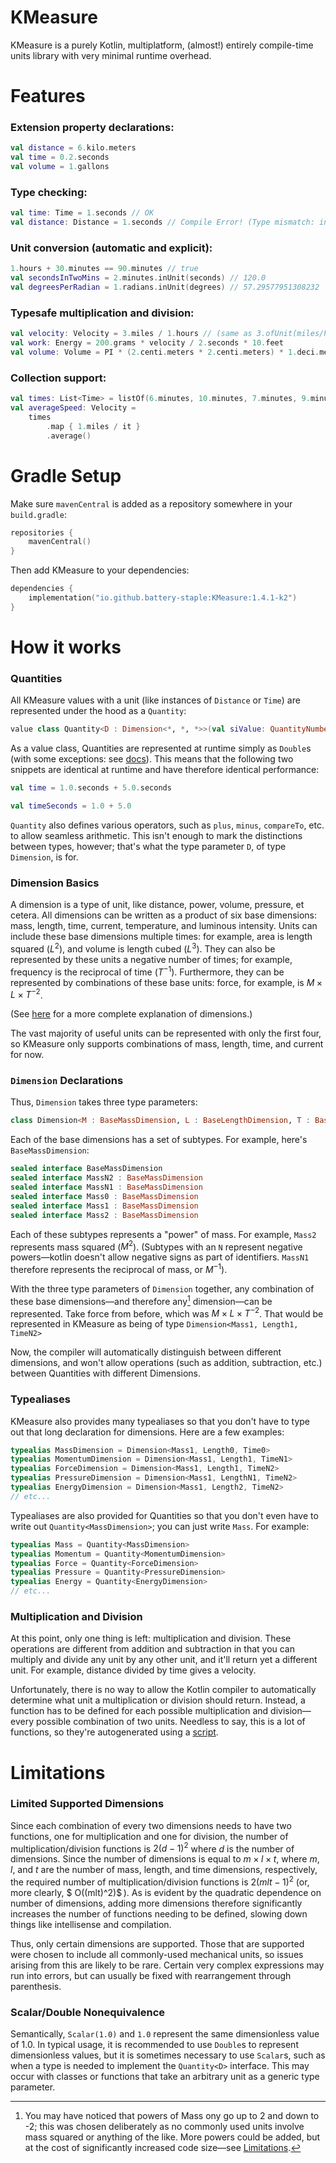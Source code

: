 # KMeasure
KMeasure is a purely Kotlin, multiplatform, (almost!) entirely compile-time units library with very minimal runtime overhead.

# Features
### Extension property declarations:
```kotlin
val distance = 6.kilo.meters
val time = 0.2.seconds
val volume = 1.gallons
```
### Type checking:
```kotlin
val time: Time = 1.seconds // OK
val distance: Distance = 1.seconds // Compile Error! (Type mismatch: inferred type is Time but Distance was expected)
```
### Unit conversion (automatic and explicit):
```kotlin
1.hours + 30.minutes == 90.minutes // true
val secondsInTwoMins = 2.minutes.inUnit(seconds) // 120.0
val degreesPerRadian = 1.radians.inUnit(degrees) // 57.29577951308232
```
### Typesafe multiplication and division:
```kotlin
val velocity: Velocity = 3.miles / 1.hours // (same as 3.ofUnit(miles/hours))
val work: Energy = 200.grams * velocity / 2.seconds * 10.feet
val volume: Volume = PI * (2.centi.meters * 2.centi.meters) * 1.deci.meters
```
### Collection support:
```kotlin
val times: List<Time> = listOf(6.minutes, 10.minutes, 7.minutes, 9.minutes)
val averageSpeed: Velocity =
    times
        .map { 1.miles / it }
        .average()
```

# Gradle Setup
Make sure `mavenCentral` is added as a repository somewhere in your `build.gradle`:
```kotlin
repositories {
    mavenCentral()
}
```
Then add KMeasure to your dependencies:
```kotlin
dependencies {
    implementation("io.github.battery-staple:KMeasure:1.4.1-k2")
}
```

# How it works
### Quantities
All KMeasure values with a unit (like instances of `Distance` or `Time`) are represented
under the hood as a `Quantity`:
```kotlin
value class Quantity<D : Dimension<*, *, *>>(val siValue: QuantityNumber) : Comparable<Quantity<D>> { /* body omitted */ }
```
As a value class, Quantities are represented at runtime simply as `Double`s (with some exceptions: see [docs](https://kotlinlang.org/docs/inline-classes.html#representation)).
This means that the following two snippets are identical at runtime and have therefore identical performance:
```kotlin
val time = 1.0.seconds + 5.0.seconds
```
```kotlin
val timeSeconds = 1.0 + 5.0
```
`Quantity` also defines various operators, such as `plus`, `minus`, `compareTo`, etc. to allow seamless arithmetic.
This isn't enough to mark the distinctions between types, however; that's what the type parameter `D`,
of type `Dimension`, is for.

### Dimension Basics
A dimension is a type of unit, like distance, power, volume, pressure, et cetera.
All dimensions can be written as a product of six base dimensions:
mass, length, time, current, temperature, and luminous intensity.
Units can include these base dimensions multiple times: for example,
area is length squared ($L^2$), and volume is length cubed ($L^3$).
They can also be represented by these units a negative number of times; for example,
frequency is the reciprocal of time ($T^{-1}$).
Furthermore, they can be represented by combinations of these base units:
force, for example, is $M \times L \times T^{-2}$.

(See [here](https://en.wikipedia.org/wiki/Dimensional_analysis) for a more complete explanation of dimensions.)

The vast majority of useful units can be represented with only the first four,
so KMeasure only supports combinations of mass, length, time, and current for now.

### `Dimension` Declarations
Thus, `Dimension` takes three type parameters:
```kotlin
class Dimension<M : BaseMassDimension, L : BaseLengthDimension, T : BaseTimeDimension> private constructor()
```
Each of the base dimensions has a set of subtypes. For example, here's `BaseMassDimension`:
```kotlin
sealed interface BaseMassDimension
sealed interface MassN2 : BaseMassDimension
sealed interface MassN1 : BaseMassDimension
sealed interface Mass0 : BaseMassDimension
sealed interface Mass1 : BaseMassDimension
sealed interface Mass2 : BaseMassDimension
```
Each of these subtypes represents a "power" of mass. For example, `Mass2` represents mass squared ($M^2$).
(Subtypes with an `N` represent negative powers—kotlin doesn't allow negative signs as part of identifiers.
`MassN1` therefore represents the reciprocal of mass, or $M^{-1}$).

With the three type parameters of `Dimension` together, any combination of these base
dimensions—and therefore any[^1] dimension—can be represented.
Take force from before, which was $M \times L \times T^{-2}$.
That would be represented in KMeasure as being of type `Dimension<Mass1, Length1, TimeN2>`

Now, the compiler will automatically distinguish between different dimensions, and won't allow
operations (such as addition, subtraction, etc.) between Quantities with different Dimensions.

[^1]: You may have noticed that powers of Mass ony go up to 2 and down to -2; this was chosen deliberately
as no commonly used units involve mass squared or anything of the like. More powers could be added,
but at the cost of significantly increased code size—see [Limitations](#Limitations).
### Typealiases
KMeasure also provides many typealiases so that you don't have to type out that long declaration for dimensions.
Here are a few examples:
```kotlin
typealias MassDimension = Dimension<Mass1, Length0, Time0>
typealias MomentumDimension = Dimension<Mass1, Length1, TimeN1>
typealias ForceDimension = Dimension<Mass1, Length1, TimeN2>
typealias PressureDimension = Dimension<Mass1, LengthN1, TimeN2>
typealias EnergyDimension = Dimension<Mass1, Length2, TimeN2>
// etc...
```
Typealiases are also provided for Quantities so that you don't even have to write out `Quantity<MassDimension>`;
you can just write `Mass`. For example:
```kotlin
typealias Mass = Quantity<MassDimension>
typealias Momentum = Quantity<MomentumDimension>
typealias Force = Quantity<ForceDimension>
typealias Pressure = Quantity<PressureDimension>
typealias Energy = Quantity<EnergyDimension>
// etc...
```

### Multiplication and Division
At this point, only one thing is left: multiplication and division.
These operations are different from addition and subtraction in that you can multiply and divide
any unit by any other unit, and it'll return yet a different unit.
For example, distance divided by time gives a velocity.

Unfortunately, there is no way to allow the Kotlin compiler to automatically determine what unit
a multiplication or division should return. Instead, a function has to be defined for each
possible multiplication and division—every possible combination of two units.
Needless to say, this is a lot of functions, so they're autogenerated using a [script](codegen/multiplicationDivision.main.kts).

# Limitations
### Limited Supported Dimensions
Since each combination of every two dimensions needs to have two functions,
one for multiplication and one for division, the number of multiplication/division functions is
$2(d-1)^2$ where $d$ is the number of dimensions. Since the number of dimensions is equal to
$m \times l \times t$, where $m$, $l$, and $t$ are the number of mass, length, and time dimensions, respectively,
the required number of multiplication/division functions is $2(mlt-1)^2$ (or, more clearly,
$ O((mlt)^2)$ ). As is evident by the quadratic dependence on number of dimensions, adding more dimensions therefore significantly increases
the number of functions needing to be defined, slowing down things like intellisense and compilation.

Thus, only certain dimensions are supported. Those that are supported were chosen to include all commonly-used
mechanical units, so issues arising from this are likely to be rare. Certain very complex expressions
may run into errors, but can usually be fixed with rearrangement through parenthesis.

### Scalar/Double Nonequivalence
Semantically, `Scalar(1.0)` and `1.0` represent the same dimensionless value of 1.0.
In typical usage, it is recommended to use `Double`s to represent dimensionless values,
but it is sometimes necessary to use `Scalar`s, such as when a type is needed to implement
the `Quantity<D>` interface. This may occur with classes or functions that take
an arbitrary unit as a generic type parameter.
